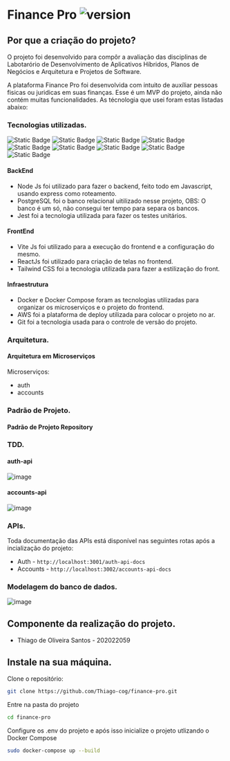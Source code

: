 # Finance Pro ![version](https://img.shields.io/badge/version-0.1-blue)

## Por que a criação do projeto?

O projeto foi desenvolvido para compôr a avaliação das disciplinas de Labotarório de Desenvolvimento de Aplicativos Híbridos, Planos de Negócios e Arquitetura e Projetos de Software.

A plataforma Finance Pro foi desenvolvida com intuito de auxíliar pessoas fisicas ou juridicas em suas finanças. Esse é um MVP do projeto, ainda não contém muitas funcionalidades.
As técnologia que usei foram estas listadas abaixo:

### Tecnologias utilizadas.
![Static Badge](https://img.shields.io/badge/NODE.JS-68A063?style=for-the-badge&logo=nodedotjs&logoColor=%2368A063&labelColor=black)
![Static Badge](https://img.shields.io/badge/POSTGRESQL-316192?style=for-the-badge&logo=postgresql&logoColor=%23316192&labelColor=black)
![Static Badge](https://img.shields.io/badge/JEST-C21325?style=for-the-badge&logo=jest&logoColor=%23C21325&labelColor=black)
![Static Badge](https://img.shields.io/badge/VITE%20JS-BD34FE?style=for-the-badge&logo=vite&logoColor=%23FFC51D&labelColor=black)
![Static Badge](https://img.shields.io/badge/REACT-61DBFB?style=for-the-badge&logo=react&logoColor=%2361DBFB&labelColor=black)
![Static Badge](https://img.shields.io/badge/TAILWIND%20CSS-38BDF8?style=for-the-badge&logo=tailwindcss&logoColor=%2338BDF8&labelColor=black)
![Static Badge](https://img.shields.io/badge/DOCKER-0DB7ED?style=for-the-badge&logo=docker&logoColor=%230DB7ED&labelColor=black)
![Static Badge](https://img.shields.io/badge/AWS-FF9900?style=for-the-badge&logo=amazonaws&logoColor=%23FF9900&labelColor=black)
![Static Badge](https://img.shields.io/badge/GIT-F05033?style=for-the-badge&logo=git&logoColor=%23F05033&labelColor=black)

#### BackEnd
- Node Js foi utilizado para fazer o backend, feito todo em Javascript, usando express como roteamento.
- PostgreSQL foi o banco relacional uitilizado nesse projeto, OBS: O banco é um só, não consegui ter tempo para separa os bancos.
- Jest foi a tecnologia utilizada para fazer os testes unitários.
#### FrontEnd
- Vite Js foi utilizado para a execução do frontend e a configuração do mesmo.
- ReactJs foi utilizado para criação de telas no frontend.
- Tailwind CSS foi a tecnologia utilizada para fazer a estilização do front.
#### Infraestrutura
- Docker e Docker Compose foram as tecnologias utilizadas para organizar os microserviços e o projeto do frontend.
- AWS foi a plataforma de deploy utilizada para colocar o projeto no ar.
- Git foi a tecnologia usada para o controle de versão do projeto.

### Arquitetura.

#### Arquitetura em Microserviços

Microserviços: 
- auth
- accounts

### Padrão de Projeto.
#### Padrão de Projeto Repository

### TDD.
#### auth-api
![image](https://github.com/Thiago-cog/finance-pro/assets/65147035/295bf6bf-9130-4b71-a15f-3979a8e1fb21)
#### accounts-api
![image](https://github.com/Thiago-cog/finance-pro/assets/65147035/768db2a0-f634-4d43-83f9-dfd1f900e972)



### APIs.

Toda documentação das APIs está disponível nas seguintes rotas após a incialização do projeto:
- Auth - ```http://localhost:3001/auth-api-docs```
- Accounts - ```http://localhost:3002/accounts-api-docs```

### Modelagem do banco de dados.
![image](https://github.com/Thiago-cog/finance-pro/assets/65147035/7bc5aabb-a197-4aea-b4e4-e2891cb10019)

## Componente da realização do projeto.

- Thiago de Oliveira Santos - 202022059

## Instale na sua máquina.

Clone o repositório:
```sh
git clone https://github.com/Thiago-cog/finance-pro.git
```
Entre na pasta do projeto
```sh
cd finance-pro
```
Configure os .env do projeto e após isso inicialize o projeto utlizando o Docker Compose
```sh
sudo docker-compose up --build
```
